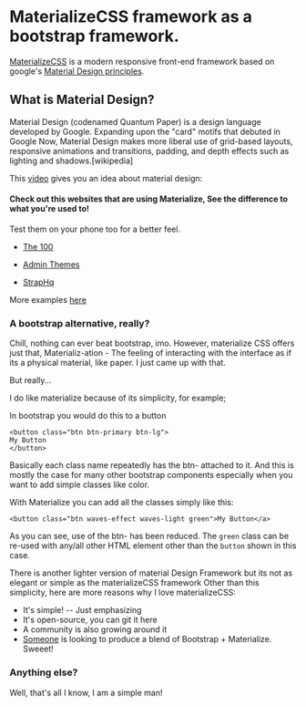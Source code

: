 # MaterializeCSS framework as a bootstrap framework.
[MaterializeCSS](http://materializecss.com/) is a modern responsive front-end framework based on google's [Material Design principles](https://www.google.com/design/spec/material-design/introduction.html).
## What is Material Design?
Material Design (codenamed Quantum Paper) is a design language developed by Google. Expanding upon the "card" motifs that debuted in Google Now, Material Design makes more liberal use of grid-based layouts, responsive animations and transitions, padding, and depth effects such as lighting and shadows.[wikipedia]

This [video](https://www.youtube.com/watch?v=Q8TXgCzxEnw) gives you an idea about material design:
#### Check out this websites that are using Materialize, See the difference to what you're used to!

Test them on your phone too for a better feel.

- [The 100](https://www.100xp.io/)

- [Admin Themes](http://demo.geekslabs.com/materialize/v2.1/)

- [StrapHq](http://www.straphq.com/)

More examples [here](http://materializecss.com/showcase.html)

### A bootstrap alternative, really?
Chill, nothing can ever beat bootstrap, imo. However, materialize CSS offers just that, Materializ-ation - The feeling of interacting with the interface as if its a physical material, like paper. I just came up with that. 

But really...

I do like materialize because of its simplicity, for example;

In bootstrap you would do this to a button
```
<button class="btn btn-primary btn-lg">
My Button
</button>

```
Basically each class name repeatedly has the btn- attached to it. And this is mostly the case for many other bootstrap components especially when you want to add simple classes like color.

With Materialize you can add all the classes simply like this:
```
<button class="btn waves-effect waves-light green">My Button</a>
```
As you can see, use of the btn- has been reduced. The `green` class can be re-used with any/all other HTML element other than the `button` shown in this case.


There is another  lighter version of material Design Framework but its not as elegant or simple as the materializeCSS framework
Other than this simplicity, here are more reasons why I love materializeCSS:

- It's simple! -- Just emphasizing
- It's open-source, you can git it here
- A community is also growing around it
- [Someone](http://fezvrasta.github.io/bootstrap-material-design/) is looking to produce a blend of Bootstrap + Materialize. Sweeet!

### Anything else?
Well, that's all I know, I am a simple man!

